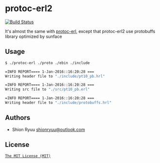 # protoc-erl2

[![Build Status](https://secure.travis-ci.org/ShionRyuu/protoc-erl2.png?branch=master)](http://travis-ci.org/ShionRyuu/protoc-erl2)

It's almost the same with [protoc-erl](https://github.com/shionryuu/protoc-erl), except that protoc-erl2 use protobuffs library optimized by sunface

## Usage

```sh
$ ./protoc-erl ./proto ./ebin ./include

=INFO REPORT==== 1-Jan-2016::16:20:28 ===
Writing header file to "./include/pt10_pb.hrl"

=INFO REPORT==== 1-Jan-2016::16:20:28 ===
Writing src file to "./src/pt10_pb.erl"

=INFO REPORT==== 1-Jan-2016::16:20:28 ===
Writing header file to "./include/protobuffs.hrl"
```

## Authors

- Shion Ryuu <shionryuu@outlook.com>

## License

  [`The MIT License (MIT)`](http://shionryuu.mit-license.org/)
